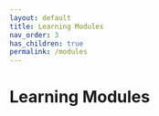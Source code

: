 ```yaml
---
layout: default
title: Learning Modules
nav_order: 3
has_children: true
permalink: /modules
---
```


# Learning Modules 